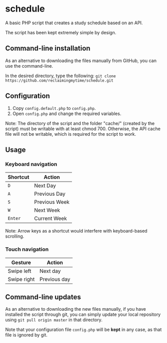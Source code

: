 # schedule
A basic PHP script that creates a study schedule based on an API.

The script has been kept extremely simple by design.

## Command-line installation
As an alternative to downloading the files manually from GitHub, you can use the command-line.

In the desired directory, type the following: `git clone https://github.com/reclaimingmytime/schedule.git`

## Configuration
1. Copy `config.default.php` to `config.php`.
2. Open `config.php` and change the required variables.

Note: The directory of the script and the folder "cache/" (created by the script) must be writable with at least chmod 700. Otherwise, the API cache file will not be writable, which is required for the script to work.

## Usage
### Keyboard navigation

| Shortcut | Action        |
| -------- | ------------- |
| `D`      | Next Day      |
| `A`      | Previous Day  |
| `S`      | Previous Week |
| `W`      | Next Week     |
| `Enter`  | Current Week  |

Note: Arrow keys as a shortcut would interfere with keyboard-based scrolling.

### Touch navigation

| Gesture     | Action       |
| ----------- | ------------ |
| Swipe left  | Next day     |
| Swipe right | Previous day |

## Command-line updates
As an alternative to downloading the new files manually, if you have installed the script through git, you can simply update your local repository using `git pull origin master` in that directory.

Note that your configuration file `config.php` will be **kept** in any case, as that file is ignored by git.
